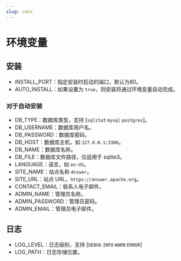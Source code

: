 ```yaml
---
slug: /env
---
```


# 环境变量

## 安装

- INSTALL_PORT：指定安装时启动的端口，默认为80。
- AUTO_INSTALL：如果设置为 `true`，则安装将通过环境变量自动完成。

### 对于自动安装

- DB_TYPE：数据库类型，支持 [`sqlite3`  `mysql`  `postgres`]。
- DB_USERNAME：数据库用户名。
- DB_PASSWORD：数据库密码。
- DB_HOST：数据库主机，如 `127.0.0.1:3306`。
- DB_NAME：数据库名称。
- DB_FILE：数据库文件路径，仅适用于 sqlite3。
- LANGUAGE：语言，如  `en-US`。
- SITE_NAME：站点名称 `Answer`。
- SITE_URL：站点 URL，`https://answer.apache.org`。
- CONTACT_EMAIL：联系人电子邮件。
- ADMIN_NAME：管理员名称。
- ADMIN_PASSWORD：管理员密码。
- ADMIN_EMAIL：管理员电子邮件。

## 日志

- LOG_LEVEL：日志级别，支持 [`DEBUG`  `INFO`  `WARN`  `ERROR`]
- LOG_PATH：日志存储位置。
